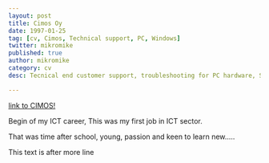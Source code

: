 ```yaml
---
layout: post
title: Cimos Oy
date: 1997-01-25
tag: [cv, Cimos, Technical support, PC, Windows]
twitter: mikromike
published: true
author: mikromike
category: cv
desc: Tecnical end customer support, troubleshooting for PC hardware, Software.  

---
```

[link to CIMOS!](http://cimos.fi/)
<br>
<div> Begin of my ICT career, This was my first job in ICT sector.

<p> That was time after school, young, passion and keen to learn new.....


</p>
</div>
<!--more-->
This text is after more line
